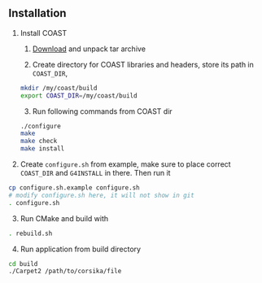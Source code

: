 ## Installation

1. Install COAST
   1. [Download](https://web.ikp.kit.edu/rulrich/coast-files/coast-v4r5.tar.gz) and unpack tar archive
  
   2. Create directory for COAST libraries and headers, store its path in `COAST_DIR`, 

   ```bash
   mkdir /my/coast/build
   export COAST_DIR=/my/coast/build
   ```

   3. Run following commands from COAST dir
   ```bash
   ./configure
   make
   make check
   make install
   ```

2. Create `configure.sh` from example, make sure to place correct `COAST_DIR` and `G4INSTALL` in there. Then run it

```bash
cp configure.sh.example configure.sh
# modify configure.sh here, it will not show in git
. configure.sh
```

3. Run CMake and build with

```bash
. rebuild.sh
```

4. Run application from build directory

```bash
cd build
./Carpet2 /path/to/corsika/file
```
